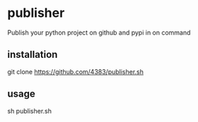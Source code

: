 # publisher
Publish your python project on github and pypi in on command

## installation
git clone https://github.com/4383/publisher.sh

## usage
sh publisher.sh
